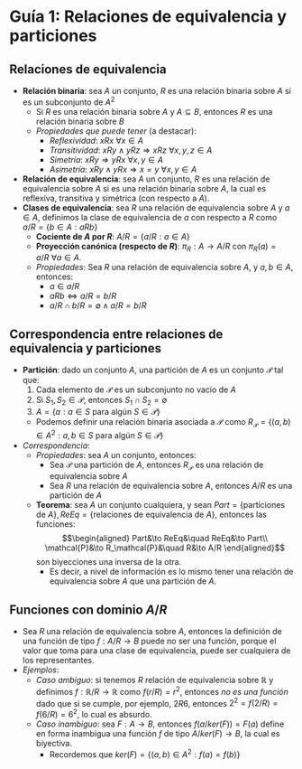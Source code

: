 # Guía 1: Relaciones de equivalencia y particiones

## Relaciones de equivalencia

- **Relación binaria**: sea $A$ un conjunto, $R$ es una relación binaria sobre $A$ si es un subconjunto de $A^2$
  - Si $R$ es una relación binaria sobre $A$ y $A\subseteq B$, entonces $R$ es una relación binaria sobre $B$
  - _Propiedades que puede tener_ (a destacar):
    - _Reflexividad_: $xRx\ \forall x\in A$
    - _Transitividad_: $xRy\wedge yRz\Rightarrow xRz\ \forall x,y,z\in A$
    - _Simetría_: $xRy\Rightarrow yRx\ \forall x,y\in A$
    - _Asimetría_: $xRy\wedge yRx\Rightarrow x=y\ \forall x,y\in A$
- **Relación de equivalencia**: sea $A$ un conjunto, $R$ es una relación de equivalencia sobre $A$ si es una relación binaria sobre $A$, la cual es reflexiva, transitiva y simétrica (con respecto a $A$).
- **Clases de equivalencia**: sea $R$ una relación de equivalencia sobre $A$ y $a\in A$, definimos la clase de equivalencia de $a$ con respecto a $R$ como $a/R=\{ b\in A:aRb\}$
  - **Cociente de $A$ por $R$**: $A/R=\{ a/R:a\in A\}$
  - **Proyección canónica (respecto de $R$)**: $\pi_R:A\to A/R$ con $\pi_R(a)=a/R\ \forall a\in A$.
  - _Propiedades_: Sea $R$ una relación de equivalencia sobre $A$, y $a,b\in A$, entonces:
    - $a\in a/R$
    - $aRb\Leftrightarrow a/R=b/R$
    - $a/R\cap b/R=\emptyset\wedge a/R=b/R$
  
## Correspondencia entre relaciones de equivalencia y particiones

- **Partición**: dado un conjunto $A$, una partición de $A$ es un conjunto $\mathcal{P}$ tal que:
  1. Cada elemento de $\mathcal{P}$ es un subconjunto no vacío de $A$
  2. Si $S_1,S_2\in\mathcal{P}$, entonces $S_1\cap S_2=\emptyset$
  3. $A=\{ a:a\in S\text{ para algún }S\in\mathcal{P}\}$
  - Podemos definir una relación binaria asociada a $\mathcal{P}$ como $R_\mathcal{P}=\{ (a,b)\in A^2:a,b\in S\text{ para algún }S\in\mathcal{P}\}$
- _Correspondencia_:
  - _Propiedades_: sea $A$ un conjunto, entonces:
    - Sea $\mathcal{P}$ una partición de $A$, entonces $R_\mathcal{P}$ es una relación de equivalencia sobre $A$
    - Sea $R$ una relación de equivalencia sobre $A$, entonces $A/R$ es una partición de $A$
  - **Teorema**: sea $A$ un conjunto cualquiera, y sean $Part=\{\text{particiones de }A\}, ReEq=\{\text{relaciones de equivalencia de }A\}$, entonces las funciones:
    $$\begin{aligned}
        Part&\to ReEq&\quad ReEq&\to Part\\
        \mathcal{P}&\to R_\mathcal{P}&\quad R&\to A/R
    \end{aligned}$$
    son biyecciones una inversa de la otra.
      - Es decir, a nivel de información es lo mismo tener una relación de equivalencia sobre $A$ que una partición de $A$.

## Funciones con dominio $A/R$

- Sea $R$ una relación de equivalencia sobre $A$, entonces la definición de una función de tipo $f:A/R\to B$ puede no ser una función, porque el valor que toma para una clase de equivalencia, puede ser cualquiera de los representantes.
- _Ejemplos_:
  - _Caso ambiguo_: si tenemos $R$ relación de equivalencia sobre $\mathbb{R}$ y definimos $f:\mathbb{R}/R\to\mathbb{R}$ como $f(r/R)=r^2$, entonces _no es una función_ dado que si se cumple, por ejemplo, $2R6$, entonces $2^2=f(2/R)=f(6/R)=6^2$, lo cual es absurdo.
  - _Caso inambiguo_: sea $F:A\to B$, entonces $f(a/ker(F))=F(a)$ define en forma inambigua una función $f$ de tipo $A/ker(F)\to B$, la cual es biyectiva.
    - Recordemos que $ker(F)=\{(a,b)\in A^2:f(a)=f(b)\}$